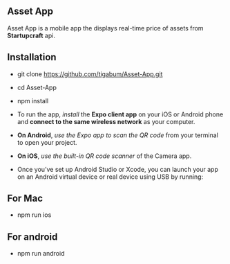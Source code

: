## Asset App

Asset App is a mobile app the displays real-time price of assets from **Startupcraft** api.

## Installation

* git clone https://github.com/tigabum/Asset-App.git
* cd Asset-App
* npm install

* To run the app, _install_ the **Expo client app** on your iOS or Android phone and **connect to the same wireless network** as your computer.

* **On Android**, _use the Expo app to scan the QR code_ from your terminal to open your project. 
* **On iOS**, _use the built-in QR code scanner_ of the Camera app.

* Once you’ve set up Android Studio or Xcode, you can launch your app on an Android virtual device or real device using USB by running:

## For Mac

* npm run ios

## For android

* npm run android
